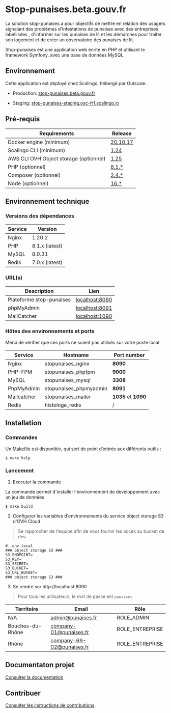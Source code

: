 # Stop-punaises.beta.gouv.fr

La solution stop-punaises a pour objectifs de mettre en relation des usagers signalant des problèmes d'infestations de punaises avec des entreprises labellisées
, d'informer sur les punaises de lit et les démarches pour traiter son logement et de créer un observatoire des punaises de lit.

Stop-punaises est une application web écrite en PHP et utilisant le framework Symfony, avec une base de données MySQL.

## Environnement

Cette application est déployé chez Scalingo, hébergé par Outscale.

- Production: [stop-punaises.beta.gouv.fr](https://stop-punaises.beta.gouv.fr)

- Staging: [stop-punaises-staging.osc-fr1.scalingo.io](https://stop-punaises-staging.osc-fr1.scalingo.io)


## Pré-requis

Requirements|Release
------------|--------
Docker engine (minimum)| [20.10.17](https://www.docker.com/)
Scalingo CLI (minimum) | [1.24](https://doc.scalingo.com/platform/cli/start)
AWS CLI OVH Object storage (optionnel) | [1.25](https://docs.ovh.com/fr/storage/s3/debuter-avec-s3/#utilisation-de-aws-cli)
PHP (optionnel)| [8.1.*](https://www.php.net/)
Composer (optionnel) | [2.4.*](https://getcomposer.org/download/)
Node (optionnel)| [16.*](https://nodejs.org/en/)

## Environnement technique

### Versions des dépendances

Service|Version
-------|-------
Nginx | 1.20.2
PHP | 8.1.x (latest)
MySQL | 8.0.31
Redis | 7.0.x (latest)

### URL(s)

Description| Lien
---------|------------- 
Plateforme stop-punaises| [localhost:8090](http://localhost:8090)
phpMyAdmin | [localhost:8091](http://localhost:8091)
MailCatcher  | [localhost:1090](http://localhost:1090)


### Hôtes des environnements et ports

Merci de vérifier que ces ports ne soient pas utilisés sur votre poste local

Service| Hostname              |Port number
-------|-----------------------|-----------
Nginx| stopunaises_nginx     | **8090**
PHP-FPM| stopunaises_phpfpm     |**9000**
MySQL| stopunaises_mysql      |**3308**
PhpMyAdmin | stopunaises_phpmyadmin | **8091**
Mailcatcher| stopunaises_mailer     | **1035** et **1090**
Redis| histologe_redis      | /

## Installation

### Commandes

Un [Makefile](Makefile) est disponible, qui sert de point d’entrée aux différents outils :

```
$ make help
```

### Lancement

1. Executer la commande

La commande permet d'installer l'environnement de developpement avec un jeu de données

```
$ make build
```

2. Configurer les variables d'environnements du service object storage S3 d'OVH Cloud

> Se rapprocher de l'équipe afin de vous fournir les accès au bucket de dev

```
# .env.local
### object storage S3 ###
S3_ENDPOINT=
S3_KEY=
S3_SECRET=
S3_BUCKET=
S3_URL_BUCKET=
### object storage S3 ###
```

3. Se rendre sur http://localhost:8090

> Pour tous les utilisateurs, le mot de passe est `punaises`

Territoire             | Email                               | Rôle       
-----------------------|-------------------------------------|----------------------
N/A                    | admin@punaises.fr               | ROLE_ADMIN 
Bouches-du-Rhône       | company-01@punaises.fr | ROLE_ENTREPRISE
Rhône       | company-69-02@punaises.fr | ROLE_ENTREPRISE

## Documentaton projet

[Consulter la documentation](https://github.com/MTES-MCT/stop-punaises/wiki)

## Contribuer

[Consulter les instructions de contributions](./CONTRIBUTING.md).

